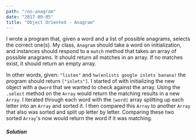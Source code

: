 ```yaml
---
path: "/oo-anagram"
date: "2017-09-05"
title: "Object Oriented - Anagram"
---
```


I wrote a program that, given a word and a list of possible anagrams, selects the correct one(s). My class, `Anagram` should take a word on initialization, and instances should respond to a `match` method that takes an array of possible anagrams. It should return all matches in an array. If no matches exist, it should return an empty array.

In other words, given: `"listen"` and `%w(enlists google inlets banana)` the program should return `["inlets"]`. I started of with initializing the new object with a `@word` that we wanted to check against the array. Using the `.select` method on the `Array` would return the matching results in a new `Array`. I iterated through each word with the `|word|` array splitting up each letter into an `Array` and sorted it. I then compared this `Array` to another `Array` that also was sorted and split up letter by letter.  Comparing these two sorted `Array`'s now would return the word if it was matching.

##### Solution
<script src="https://gist.github.com/scarsam/e26844c2f844ce11c38b47c928a03a56.js"></script>

